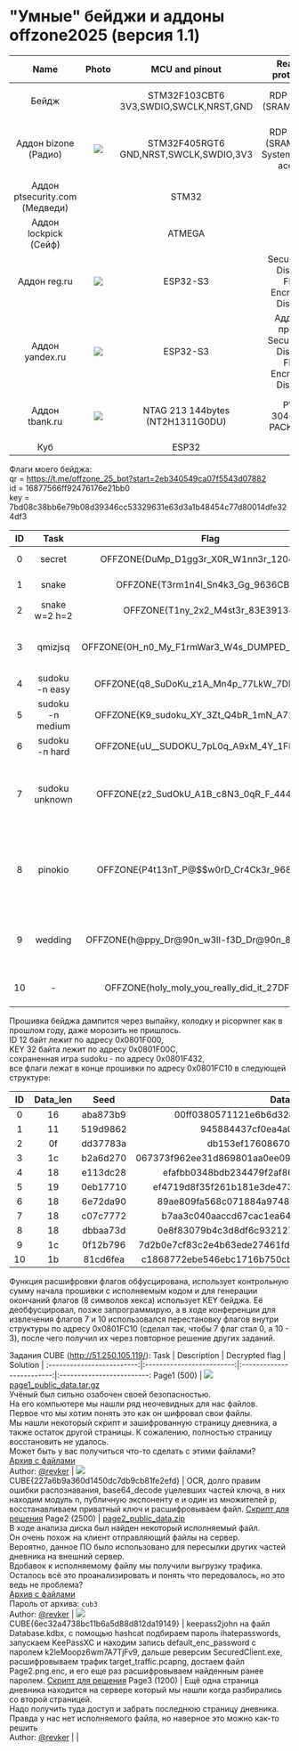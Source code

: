 # "Умные" бейджи и аддоны offzone2025 (версия 1.1)

Name | Photo | MCU and pinout | Readout protection | Firmware files and challenge solutions |  
:-------------------------:|:-------------------------:|:-------------------------:|:-------------------------:|:-------------------------:
Бейдж |  | STM32F103CBT6<br/>3V3,SWDIO,SWCLK,NRST,GND | RDP Level 1<br/>(SRAM access) | [10_STM32F103CBT6_0x20000000_0x5000_SRAM.bin](/offzone2025/10_STM32F103CBT6_0x20000000_0x5000_SRAM.bin?raw=true)<br/>[10_STM32F103CBT6_0x08000000_0x20000_Flash.bin](/offzone2025/10_STM32F103CBT6_0x08000000_0x20000_Flash.bin?raw=true)<br/>[10_STM32F103CBT6_0x1FFFF000_0xA00_SystemMemory.bin](/offzone2025/10_STM32F103CBT6_0x1FFFF000_0xA00_SystemMemory.bin?raw=true)
Аддон bizone (Радио) | ![](/offzone2025/20.jpg) | STM32F405RGT6<br/>GND,NRST,SWCLK,SWDIO,3V3 | RDP Level 0<br/>(SRAM, Flash, SystemMemory access) | [20_STM32F405RGT6_0x1FFF0000_0x8000_SystemMemory_OTP.bin](/offzone2025/20_STM32F405RGT6_0x1FFF0000_0x8000_SystemMemory_OTP.bin)<br/>[20_STM32F405RGT6_0x1FFFC000_0x4000_OptionBytes.bin](/offzone2025/20_STM32F405RGT6_0x1FFFC000_0x4000_OptionBytes.bin)<br/>[20_STM32F405RGT6_0x08000000_0x100000_Flash.bin](/offzone2025/20_STM32F405RGT6_0x08000000_0x100000_Flash.bin)<br/>[20_STM32F405RGT6_0x10000000_0x10000_CCMRAM.bin](/offzone2025/20_STM32F405RGT6_0x10000000_0x10000_CCMRAM.bin)<br/>[20_STM32F405RGT6_0x20000000_0x20000_SRAM.bin](/offzone2025/20_STM32F405RGT6_0x20000000_0x20000_SRAM.bin)
Аддон ptsecurity.com (Медведи) |  | STM32 | ? |
Аддон lockpick (Сейф) |  | ATMEGA | ? |
Аддон reg.ru | ![](/offzone2025/50.jpg) | ESP32-S3 | Secure Boot: Disabled<br/>Flash Encryption: Disabled | [50_ESP32-S3.bin](/offzone2025/50_ESP32-S3.bin)<br/>[50_efuse.txt](/offzone2025/50_efuse.txt)<br/>[50_esptool.txt](/offzone2025/50_esptool.txt)<br/>[50_solve.txt](/offzone2025/50_solve.txt)
Аддон yandex.ru | ![](/offzone2025/60.jpg) | ESP32-S3 | Аддон не прошит<br/>Secure Boot: Disabled<br/>Flash Encryption: Disabled | [60_ESP32-S3.bin](/offzone2025/60_ESP32-S3.bin)<br/>[60_efuse.txt](/offzone2025/60_efuse.txt)<br/>[60_esptool.txt](/offzone2025/60_esptool.txt)<br/>[https://hoggr.ru/](https://hoggr.ru/)<br/>[60_hoggr.ru.rar](/offzone2025/60_hoggr.ru.rar)
Аддон tbank.ru | ![](/offzone2025/70.jpg) | NTAG 213 144bytes (NT2H1311G0DU) | PWD: 304B346B</br>PACK: 1337 | [70_hf-mfu-044A2F92161E90-dump.json](/offzone2025/70_hf-mfu-044A2F92161E90-dump.json)<br/>[70_hf-mfu-044A2F92161E90-dump.bin](/offzone2025/70_hf-mfu-044A2F92161E90-dump.bin)<br/>[@TBankOffzoneBot](https://t.me/TBankOffzoneBot)<br/>[70_solve.txt](/offzone2025/70_solve.txt)
Куб |  | ESP32 | ? | 

Флаги моего бейджа: <br/> 
qr = https://t.me/offzone_25_bot?start=2eb340549ca07f5543d07882<br/> 
id = 16877566ff92476176e21bb0<br/> 
key = 7bd08c38bb6e79b08d39346cc53329631e63d3a1b48454c77d80014dfe324df3<br/> 

ID | Task | Flag | Comment |  
:-------------------------:|:-------------------------:|:-------------------------:|:-------------------------:
0 | secret | OFFZONE{DuMp_D1gg3r_X0R_W1nn3r_1204B2B7} | [ZE:RO] is not a villain |
1 | snake | OFFZONE{T3rm1n4l_Sn4k3_Gg_9636CBD2} | snake w=6 h=6 |
2 | snake w=2 h=2 | OFFZONE{T1ny_2x2_M4st3r_83E39134} | snake secret => 1337 |
3 | qmizjsq | OFFZONE{0H_n0_My_F1rmWar3_W4s_DUMPED_E2B9A735} | любая команда с crc32b = 0x95e968c8 |
4 | sudoku -n easy | OFFZONE{q8_SuDoKu_z1A_Mn4p_77LkW_7DB0FBD0} |
5 | sudoku -n medium | OFFZONE{K9_sudoku_XY_3Zt_Q4bR_1mN_A72344AE} |
6 | sudoku -n hard | OFFZONE{uU__SUDOKU_7pL0q_A9xM_4Y_1FE1B1B2} |
7 | sudoku unknown | OFFZONE{z2_SudOkU_A1B_c8N3_0qR_F_444D4EC4} | возможно, надо сохраненную игру подправить на флеше |
8 | pinokio | OFFZONE{P4t13nT_P@$$w0rD_Cr4Ck3r_968A1475} | каждый верный символ прибавляет 100 мс ко времени проверки |
9 | wedding | OFFZONE{h@ppy_Dr@90n_w3ll-f3D_Dr@90n_8F4FDC45} | выбираем режим 500 и первое число > 4.250.000.000 |
10 | - | OFFZONE{holy_moly_you_really_did_it_27DF71A0} | в хранилище флагов лишний флаг |

Прошивка бейджа дампится через выпайку, колодку и picopwner как в прошлом году, даже морозить не пришлось.<br/> 
ID 12 байт лежит по адресу 0x0801F000, <br/> 
KEY 32 байта лежит по адресу 0x0801F00C, <br/> 
сохраненная игра sudoku - по адресу 0x0801F432, <br/> 
все флаги лежат в конце прошивки по адресу 0x0801FC10 в следующей структуре:

ID | Data_len | Seed | Data_enc |  
:-------------------------:|:-------------------------:|:-------------------------:|:-------------------------:
0 | 16 | aba873b9 | 00ff0380571121e6b6d32dbb6e3a848ce8eeff24ff35 |
1 | 11 | 519d9862 | 945884437cf0ea4a08a9f4c46b7ac720ff |
2 | 0f | dd37783a | db153ef176086708e58bc3d1c6984c |
3 | 1c | b2a6d270 | 067373f962ee31d869801aa0ee09cb53df43d7138a65a3e67698c25e |
4 | 18 | e113dc28 | efafbb0348bdb234479f2af86b2158f0624be6b7dd5fe97e |
5 | 19 | 0eb17710 | ef4719d8f35f261b181e3de4730595058616696ab4e4aaa792 |
6 | 18 | 6e72da90 | 89ae809fa568c071884a97481b1974270b2d81e87f7235e7 |
7 | 18 | c07c7772 | b7aa3c040aaccd67cac1ea643453b4c9b523b38f5af7b8ef |
8 | 18 | dbbaa73d | 0e8f83079b4c3d8df6c932127d1dd886b691690cd0cb2581 |
9 | 1c | 0f12b796 | 7d2b0e7cf83c2e4b63ede27461fd361353b791d438cea2df59f58e6a |
10 | 1b | 81cd6fea | c1868772ebe546ebc1716b750cb95ad6daa9f62a788f5b37133713 |

Функция расшифровки флагов обфусцирована, использует контрольную сумму начала прошивки с исполняемым кодом и для генерации окончаний флагов (8 символов хекса) использует KEY бейджа. Её деобфусцировал, позже запрограммирую, а в ходе конференции для извлечения флагов 7 и 10 использовался перестановку флагов внутри структуры по адресу 0x0801FC10 (сделал так, чтобы 7 флаг стал 0, а 10 - 3), после чего получил их через повторное решение других заданий.

Задания CUBE (http://51.250.105.119/):
Task | Description | Decrypted flag | Solution |
:-------------------------:|:-------------------------:|:-------------------------:|:-------------------------:
Page1 (500) | ![](/offzone2025/private_key_pem.png)<br/>[page1_public_data.tar.gz](/offzone2025/page1_public_data.tar.gz)<br/>Учёный был сильно озабочен своей безопасностью.<br/>На его компьютере мы нашли ряд неочевидных для нас файлов.<br/>Первое что мы хотим понять это как он шифровал свои файлы.<br/>Мы нашли некоторый скрипт и зашифрованную страницу дневника, а также остаток другой страницы. К сожалению, полностью страницу восстановить не удалось.<br/>Может быть у вас получиться что-то сделать с этими файлами?<br/>[Архив с файлами](https://disk.yandex.ru/d/umwEdHAOToEPkA)<br/>Author: [@revker](https://t.me/revker) | ![](/offzone2025/Page1.png)<br/>CUBE{227a6b9a360d1450dc7db9cb81fe2efd} | ОСR, долго правим ошибки распознавания, base64_decode уцелевших частей ключа, в них находим модуль n, публичную экспоненту e и один из множителей p, восстанавливаем приватный ключ и расшифровываем файл. [Скрипт для решения](/offzone2025/page1_solve.py)
Page2 (2500) | [page2_public_data.zip](/offzone2025/page2_public_data.zip)<br/>В ходе анализа диска был найден некоторый исполняемый файл.<br/>Он очень похож на клиент отправляющий файлы на сервер.<br/>Вероятно, данное ПО было использовано для пересылки других частей дневника на внешний сервер.<br/>Вдобавок к исполняемому файлу мы получили выгрузку трафика.<br/>Осталось всё это проанализировать и понять что передовалось, но это ведь не проблема?<br/>[Архив с файлами](https://disk.yandex.ru/d/wY9AlRipjiwu_w)<br/>Пароль от архива: `cub3`<br/>Author: [@revker](https://t.me/revker) | ![](/offzone2025/Page2.png)<br/>CUBE{6ec32a4738bc11b6a5d88d812da19149} | keepass2john на файл Database.kdbx, с помощью hashcat подбираем пароль ihatepasswords, запускаем KeePassXC и находим запись default_enc_password с паролем k2leMoopz6wm7A7TjFv9, дальше реверсим SecuredClient.exe, расшифровываем трафик target_traffic.pcapng, достаем файл Page2.png.enc, и его еще раз расшифровываем найденным ранее паролем. [Скрипт для решения](/offzone2025/page2_solve.php)
Page3 (1200) | Ещё одна страница дневника находится на сервере который мы нашли когда разбирались со второй страницей.<br/>Надо получить туда доступ и забрать последнюю страницу дневника.<br/>Правда у нас нет исполняемого файла, но наверное это можно как-то решить<br/>Author: [@revker](https://t.me/revker) |  |
